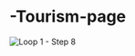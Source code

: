 # -Tourism-page
![Loop 1 - Step 8](https://user-images.githubusercontent.com/53364721/63492111-6f817c80-c4c1-11e9-8f8a-9773f7bcb6ea.png)

